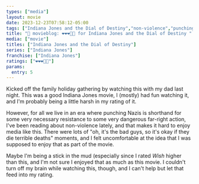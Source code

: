 ```yaml
---
types: ["media"]
layout: movie
date: 2023-12-23T07:58:12-05:00
tags: ["Indiana Jones and the Dial of Destiny","non-violence","punching Nazis","Indiana Jones","World War II","far-right"]
title: "🍿 movieblog: ❤️❤️❤️🖤🖤 for Indiana Jones and the Dial of Destiny "
media: ["movie"]
titles: ["Indiana Jones and the Dial of Destiny"]
series: ["Indiana Jones"]
franchise: ["Indiana Jones"]
ratings: ["❤️❤️❤️🖤🖤"]
params:
  entry: 5
---
```

Kicked off the family holiday gathering by watching this with my dad last night. This was a good Indiana Jones movie, I (mostly) had fun watching it, and I'm probably being a little harsh in my rating of it. 

However, for all we live in an era where punching Nazis is shorthand for some very necessary resistance to some very dangerous far-right action, I've been reading about non-violence lately, and that makes it hard to enjoy media like this. There were lots of "oh, it's the bad guys, so it's okay if they die terrible deaths" moments, and I felt uncomfortable at the idea that I was supposed to enjoy that as part of the movie. 

Maybe I'm being a stick in the mud (especially since I rated *Wish* higher than this, and I'm not sure I enjoyed that as much as this movie. I couldn't turn off my brain while watching this, though, and I can't help but let that feed into my rating.
